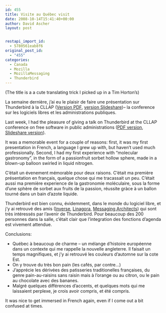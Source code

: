 ```yaml
---
id: 455
title: Visite au Québec visit
date: 2008-10-14T15:41:40+00:00
author: David Ascher
layout: post


restapi_import_id:
  - 5780561eab8f6
original_post_id:
  - "455"
categories:
  - Canada
  - Mozilla
  - MozillaMessaging
  - Thunderbird
---
```

(The title is a a cute translating trick I picked up in a Tim Horton&#8217;s)

La semaine dernière, j&#8217;ai eu le plaisir de faire une présentation sur Thunderbird à la CLLAP ([Version PDF](http://ascher.ca/presentations/CLLAP.pdf), [version Slideshare](http://www.slideshare.net/davidascher/cllap-2008-thunderbird-presentation/))&#8211; la conference sur les logiciels libres et les administrations publiques.

Last week, I had the pleasure of giving a talk on Thunderbird at the CLLAP conference on free software in public administrations ([PDF version](http://ascher.ca/presentations/CLLAP.pdf), [Slideshare version](http://www.slideshare.net/davidascher/cllap-2008-thunderbird-presentation/)).

It was a memorable event for a couple of reasons: first, it was my first presentation in French, a language I grew up with, but haven&#8217;t used much professionally. Second, I had my first experience with &#8220;molecular gastronomy&#8221;, in the form of a passionfruit sorbet hollow sphere, made in a blown-up balloon swirled in liquid nitrogen.

C&#8217;était un évenement mémorable pour deux raisons. C&#8217;était ma première présentation en français, quelque chose qui me tracassait un peu. C&#8217;était aussi ma première experience de la gastronomie moléculaire, sous la forme d&#8217;une sphère de sorbet aux fruits de la passion, réussite gràce à un ballon tourné dans un bain d&#8217;azote liquide.

Thunderbird est bien connu, évidemment, dans le monde du logiciel libre, et j&#8217;y ai retrouvé des amis ([Inverse](http://www.inverse.ca/english/contributions/sogo.html), [Linagora](http://linagora.com/), [Messaging Architects](http://www.messagingarchitects.com/en/)) qui sont très intéressés par l&#8217;avenir de Thunderbird. Pour beaucoup des 200 personnes dans la salle, c&#8217;était clair que l&#8217;integration des fonctions d&#8217;agenda est vivement attendue.

Conclusions:

  * Québec à beaucoup de charme &#8211; un mélange d&#8217;histoire européenne dans un contexte qui me rappelle la nouvelle angleterre. Il faisait un temps magnifiques, et j&#8217;y ai retrouvé les couleurs d&#8217;automne sur la cote Est.
  * On y trouve du très bon pain (les cafés, par contre&#8230;)
  * J&#8217;apprécie les dérivées des patisseries traditionelles françaises, du genre pain-au-raisins sans raisin mais à l&#8217;orange ou au citron, ou le pain au chocolate avec des bananes.
  * Malgré quelques différences d&#8217;accents, et quelques mots qui me laissaient perplexe, je crois avoir compris, et été compris. 

It was nice to get immersed in French again, even if I come out a bit confused at times.